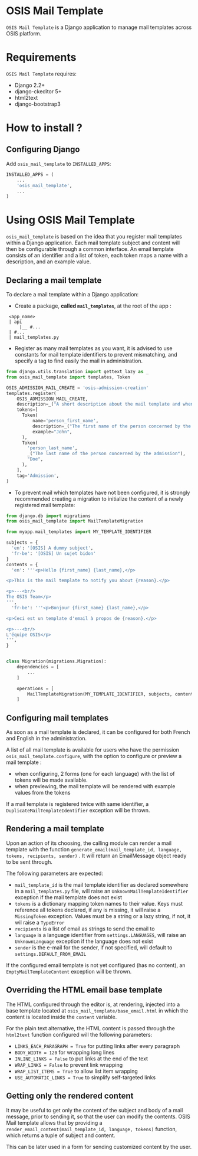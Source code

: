 OSIS Mail Template
==================

`OSIS Mail Template` is a Django application to manage mail templates across
OSIS platform.

Requirements
============

`OSIS Mail Template` requires:
  * Django 2.2+
  * django-ckeditor 5+
  * html2text
  * django-bootstrap3


How to install ?
================

Configuring Django
------------------

Add `osis_mail_template` to `INSTALLED_APPS`:

```python
INSTALLED_APPS = (
    ...
    'osis_mail_template',
    ...
)
```

Using OSIS Mail Template
========================

`osis_mail_template` is based on the idea that you register mail templates
within a Django application. Each mail template subject and content will then be
configurable through a common interface. An email template consists of an
identifier and a list of token, each token maps a name with a description, and
an example value.

Declaring a mail template
-------------------------

To declare a mail template within a Django application:

* Create a package, **called `mail_templates`**, at the root of the app :

```
 <app_name>
 | api
     |__ #...
 | #...
 | mail_templates.py
```

* Register as many mail templates as you want, it is advised to use constants
  for mail template identifiers to prevent mismatching, and specify a tag to
  find easily the mail in administration. 

```python
from django.utils.translation import gettext_lazy as _
from osis_mail_template import templates, Token

OSIS_ADMISSION_MAIL_CREATE = 'osis-admission-creation'
templates.register(
    OSIS_ADMISSION_MAIL_CREATE,
    description=_("A short description about the mail template and when it is sent"),
    tokens=[
      Token(
          name='person_first_name',
          description=_("The first name of the person concerned by the admission"),
          example="John",
      ),
      Token(
        'person_last_name',
        _("The last name of the person concerned by the admission"),
        "Doe",
      ),
    ],
    tag='Admission',
)
```

* To prevent mail which templates have not been configured, it is strongly recommended creating a migration to initialize the content of a newly registered mail template:

```python
from django.db import migrations
from osis_mail_template import MailTemplateMigration

from myapp.mail_templates import MY_TEMPLATE_IDENTIFIER

subjects = {
  'en': '[OSIS] A dummy subject',
  'fr-be': '[OSIS] Un sujet bidon'
}
contents = {
  'en': '''<p>Hello {first_name} {last_name},</p>

<p>This is the mail template to notify you about {reason}.</p>

<p>---<br/>
The OSIS Team</p>
''',
  'fr-be': '''<p>Bonjour {first_name} {last_name},</p>

<p>Ceci est un template d'email à propos de {reason}.</p>

<p>---<br/>
L'équipe OSIS</p>
''',
}


class Migration(migrations.Migration):
    dependencies = [
        ...
    ]

    operations = [
        MailTemplateMigration(MY_TEMPLATE_IDENTIFIER, subjects, contents)
    ]
```

Configuring mail templates
--------------------------

As soon as a mail template is declared, it can be configured for both French and
English in the administration.

A list of all mail template is available for users who have the
permission `osis_mail_template.configure`, with the option to configure or preview a
mail template :

* when configuring, 2 forms (one for each language) with the list of tokens will
  be made available.
* when previewing, the mail template will be rendered with example values from
  the tokens

If a mail template is registered twice with same identifier, a
`DuplicateMailTemplateIdentifier` exception will be thrown.


Rendering a mail template
-------------------------

Upon an action of its choosing, the calling module can render a mail template
with the function `generate_email(mail_template_id, language, tokens, recipients, sender)`
. It will return an EmailMessage object ready to be sent through.

The following parameters are expected:

* `mail_template_id` is the mail template identifier as declared somewhere in
  a `mail_templates.py` file, will raise an `UnknownMailTemplateIdentifier`
  exception if the mail template does not exist
* `tokens` is a dictionary mapping token names to their value. Keys must
  reference all tokens declared, if any is missing, it will raise a
  `MissingToken` exception. Values must be a string or a lazy string, if not,
  it wil raise a `TypeError`
* `recipients` is a list of email as strings to send the email to
* `language` is a language identifier from `settings.LANGUAGES`, will raise
  an `UnknownLanguage` exception if the language does not exist
* `sender` is the e-mail for the sender, if not specified, will default
  to `settings.DEFAULT_FROM_EMAIL`

If the configured email template is not yet configured (has no content),
an `EmptyMailTemplateContent` exception will be thrown.

Overriding the HTML email base template
---------------------------------------

The HTML configured through the editor is, at rendering, injected into a base
template located at `osis_mail_template/base_email.html` in which the content is
located inside the `content` variable.

For the plain text alternative, the HTML content is passed through
the `html2text` function configured will the following parameters:

* `LINKS_EACH_PARAGRAPH = True` for putting links after every paragraph
* `BODY_WIDTH = 120` for wrapping long lines
* `INLINE_LINKS = False` to put links at the end of the text
* `WRAP_LINKS = False` to prevent link wrapping
* `WRAP_LIST_ITEMS = True` to allow list item wrapping
* `USE_AUTOMATIC_LINKS = True` to simplify self-targeted links

Getting only the rendered content
---------------------------------

It may be useful to get only the content of the subject and body of a mail
message, prior to sending it, so that the user can modify the contents. OSIS
Mail template allows that by providing
a `render_email_content(mail_template_id, language, tokens)` function, which returns a
tuple of subject and content.

This can be later used in a form for sending customized content by the user.

